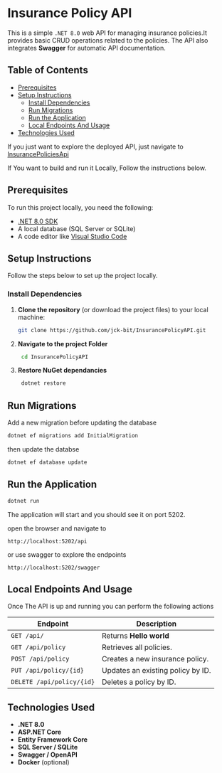 # Insurance Policy API

This is a simple `.NET 8.0` web API for managing insurance policies.It  provides basic CRUD operations related to the policies. The API also integrates **Swagger** for automatic API documentation.

## Table of Contents
- [Prerequisites](#prerequisites)
- [Setup Instructions](#setup-instructions)
  - [Install Dependencies](#install-dependencies)
  - [Run Migrations](#run-migrations)
  - [Run the Application](#run-the-application)
  - [Local Endpoints And Usage](#local-endpoints-and-usage)
- [Technologies Used](#technologies-used)

If you just want to explore the deployed API, just navigate to [InsurancePoliciesApi](https://insurance-policy-api-cfcthsfqene7azbp.canadacentral-01.azurewebsites.net/swagger)


If You want to build and run it Locally, Follow the instructions below.
## Prerequisites

To run this project locally, you need the following:

- [.NET 8.0 SDK](https://dotnet.microsoft.com/download/dotnet) 
- A local database (SQL Server or SQLite)
- A code editor like [Visual Studio Code](https://code.visualstudio.com/)

## Setup Instructions

Follow the steps below to set up the project locally.

### Install Dependencies

1. **Clone the repository** (or download the project files) to your local machine:

   ```bash
   git clone https://github.com/jck-bit/InsurancePolicyAPI.git
   ```

2. **Navigate to the project Folder**
    
    ```bash
     cd InsurancePolicyAPI
     ```
3. **Restore NuGet dependancies**
   ```bash
    dotnet restore
   ```

## Run Migrations

Add a new migration before updating the database

```bash
dotnet ef migrations add InitialMigration
```
then update the databse
```bash
dotnet ef database update
```
## Run the Application

```bash
dotnet run
```

The application will start and you should see it on port 5202. 

open the browser and navigate to 

``http://localhost:5202/api``

or use swagger to explore the  endpoints

`http://localhost:5202/swagger`

 ## Local Endpoints And Usage
 Once The API is up and running you can perform the following actions


| Endpoint             | Description                                                         |
| -------------------- | -------------------------------------------------------------------|
| `GET /api/`          |  Returns **Hello world**
| `GET /api/policy`    | Retrieves all policies.                                            |
| `POST /api/policy`   | Creates a new insurance policy.                                    |
| `PUT /api/policy/{id}`|Updates an existing policy by ID.                                  |
| `DELETE /api/policy/{id}`   | Deletes a policy by ID.                                     |


## Technologies Used

- **.NET 8.0**
- **ASP.NET Core**
- **Entity Framework Core**
- **SQL Server / SQLite**
- **Swagger / OpenAPI**
- **Docker** (optional)

